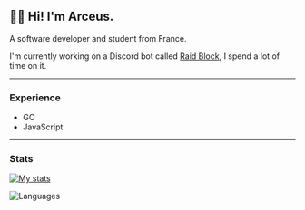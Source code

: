 ## 👋🏻 Hi! I'm Arceus.

A software developer and student from France.

I'm currently working on a Discord bot called [Raid Block](https://discord.com/oauth2/authorize?client_id=771031203771187231&scope=bot&permissions=8), I spend a lot of time on it.

---

### Experience

- GO
- JavaScript

---

### Stats

[![My stats](https://github-readme-stats.vercel.app/api?username=Arceus&title_color=7289DA&icon_color=7289DA&text_color=FFFFFF&bg_color=2C2F33&show_icons=true)](https://github.com/Arrceuss)

![Languages](https://github-readme-stats.vercel.app/api/top-langs/?username=Arceus&theme=onedark&layout=compact)
